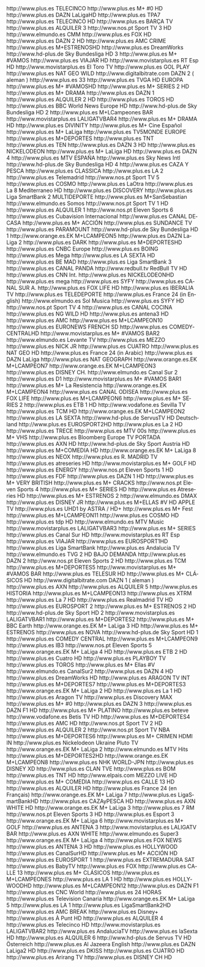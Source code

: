 <?xml version="1.0" encoding="UTF-8" ?>
<tv generator-info-name="WebGrab+Plus/w MDB &amp; REX Postprocess -- version V2.1.11.0 -- Jan van Straaten" generator-info-url="http://www.webgrabplus.com">
  <channel id="TELECINCO">
    <url>http://www.plus.es</url>
    <display-name lang="es">TELECINCO</display-name>
  </channel>
  <channel id="M+ #0 HD">
    <url>http://www.plus.es</url>
    <display-name lang="es">M+ #0 HD</display-name>
  </channel>
  <channel id="DAZN LaLigaHD">
    <url>http://www.plus.es</url>
    <display-name lang="es">DAZN LaLigaHD</display-name>
  </channel>
  <channel id="TPA7">
    <url>http://www.plus.es</url>
    <display-name lang="es">TPA7</display-name>
  </channel>
  <channel id="TELECINCO HD">
    <url>http://www.plus.es</url>
    <display-name lang="es">TELECINCO HD</display-name>
  </channel>
  <channel id="BARÇA TV">
    <url>http://www.plus.es</url>
    <display-name lang="es">BARÇA TV</display-name>
  </channel>
  <channel id="ALQUILER 3">
    <url>http://www.plus.es</url>
    <display-name lang="es">ALQUILER 3</display-name>
  </channel>
  <channel id="Sport TV 3 HD">
    <url>http://www.nos.pt</url>
    <display-name lang="pt">Sport TV 3 HD</display-name>
  </channel>
  <channel id="CMM">
    <url>http://www.elmundo.es</url>
    <display-name lang="es">CMM</display-name>
  </channel>
  <channel id="FOX HD">
    <url>http://www.plus.es</url>
    <display-name lang="es">FOX HD</display-name>
  </channel>
  <channel id="DAZN 2 HD">
    <url>http://www.plus.es</url>
    <display-name lang="es">DAZN 2 HD</display-name>
  </channel>
  <channel id="AMC CRIME">
    <url>http://www.plus.es</url>
    <display-name lang="es">AMC CRIME</display-name>
  </channel>
  <channel id="M+ESTRENOSHD">
    <url>http://www.plus.es</url>
    <display-name lang="es">M+ESTRENOSHD</display-name>
  </channel>
  <channel id="DreamWorks">
    <url>http://www.plus.es</url>
    <display-name lang="es">DreamWorks</display-name>
  </channel>
  <channel id="Sky Bundesliga HD 3">
    <icon src="https://cdn.hd-plus.de/senderlogos/bright-cropped/24555.png" />
    <url>http://www.hd-plus.de</url>
    <display-name lang="de">Sky Bundesliga HD 3</display-name>
  </channel>
  <channel id="M+ #VAMOS">
    <url>http://www.plus.es</url>
    <display-name lang="es">M+ #VAMOS</display-name>
  </channel>
  <channel id="VIAJAR HD">
    <url>http://www.plus.es</url>
    <display-name lang="es">VIAJAR HD</display-name>
  </channel>
  <channel id="RT Esp HD">
    <icon src="https://www.movistarplus.es/recorte/m-NEO/canal/RTESP.png" />
    <url>http://www.movistarplus.es</url>
    <display-name lang="es">RT Esp HD</display-name>
  </channel>
  <channel id="El Toro TV">
    <icon src="https://www.movistarplus.es/recorte/m-NEO/canal/INTECO.png" />
    <url>http://www.movistarplus.es</url>
    <display-name lang="es">El Toro TV</display-name>
  </channel>
  <channel id="GOL PLAY">
    <url>http://www.plus.es</url>
    <display-name lang="es">GOL PLAY</display-name>
  </channel>
  <channel id="NAT GEO WILD">
    <url>http://www.plus.es</url>
    <display-name lang="es">NAT GEO WILD</display-name>
  </channel>
  <channel id="DAZN 2 ( aleman )">
    <icon src="https://raw.githubusercontent.com/dracohe/picon/master/s11S11_11797_122.png" />
    <url>http://www.digitalbitrate.com</url>
    <display-name lang="de">DAZN 2 ( aleman )</display-name>
  </channel>
  <channel id="33">
    <url>http://www.plus.es</url>
    <display-name lang="es">33</display-name>
  </channel>
  <channel id="TVGA HD EUROPA">
    <url>http://www.plus.es</url>
    <display-name lang="es">TVGA HD EUROPA</display-name>
  </channel>
  <channel id="M+ #VAMOSHD">
    <url>http://www.plus.es</url>
    <display-name lang="es">M+ #VAMOSHD</display-name>
  </channel>
  <channel id="M+ SERIES 2 HD">
    <url>http://www.plus.es</url>
    <display-name lang="es">M+ SERIES 2 HD</display-name>
  </channel>
  <channel id="M+ DRAMA">
    <url>http://www.plus.es</url>
    <display-name lang="es">M+ DRAMA</display-name>
  </channel>
  <channel id="DAZN 1">
    <url>http://www.plus.es</url>
    <display-name lang="es">DAZN 1</display-name>
  </channel>
  <channel id="ALQUILER 2 HD">
    <url>http://www.plus.es</url>
    <display-name lang="es">ALQUILER 2 HD</display-name>
  </channel>
  <channel id="TOROS HD">
    <url>http://www.plus.es</url>
    <display-name lang="es">TOROS HD</display-name>
  </channel>
  <channel id="BBC World News Europe HD">
    <url>http://www.plus.es</url>
    <display-name lang="es">BBC World News Europe HD</display-name>
  </channel>
  <channel id="Sky Bundesliga HD 2">
    <icon src="https://cdn.hd-plus.de/senderlogos/bright-cropped/24554.png" />
    <url>http://www.hd-plus.de</url>
    <display-name lang="de">Sky Bundesliga HD 2</display-name>
  </channel>
  <channel id="M+LCampeones BAR">
    <url>http://www.plus.es</url>
    <display-name lang="es">M+LCampeones BAR</display-name>
  </channel>
  <channel id="LALIGATVBAR4">
    <icon src="https://www.movistarplus.es/recorte/m-NEO/canal/LIGBA4.png" />
    <url>http://www.movistarplus.es</url>
    <display-name lang="es">LALIGATVBAR4</display-name>
  </channel>
  <channel id="M+ DRAMA HD">
    <url>http://www.plus.es</url>
    <display-name lang="es">M+ DRAMA HD</display-name>
  </channel>
  <channel id="DIVINITY">
    <url>http://www.plus.es</url>
    <display-name lang="es">DIVINITY</display-name>
  </channel>
  <channel id="M+ Cine Español">
    <url>http://www.plus.es</url>
    <display-name lang="es">M+ Cine Español</display-name>
  </channel>
  <channel id="M+ LaLiga">
    <url>http://www.plus.es</url>
    <display-name lang="es">M+ LaLiga</display-name>
  </channel>
  <channel id="TV5MONDE EUROPE">
    <url>http://www.plus.es</url>
    <display-name lang="es">TV5MONDE EUROPE</display-name>
  </channel>
  <channel id="M+DEPORTES">
    <url>http://www.plus.es</url>
    <display-name lang="es">M+DEPORTES</display-name>
  </channel>
  <channel id="TNT">
    <url>http://www.plus.es</url>
    <display-name lang="es">TNT</display-name>
  </channel>
  <channel id="TEN">
    <url>http://www.plus.es</url>
    <display-name lang="es">TEN</display-name>
  </channel>
  <channel id="DAZN 3 HD">
    <url>http://www.plus.es</url>
    <display-name lang="es">DAZN 3 HD</display-name>
  </channel>
  <channel id="NICKELODEON">
    <url>http://www.plus.es</url>
    <display-name lang="es">NICKELODEON</display-name>
  </channel>
  <channel id="M+ LaLiga HD">
    <url>http://www.plus.es</url>
    <display-name lang="es">M+ LaLiga HD</display-name>
  </channel>
  <channel id="DAZN 4">
    <url>http://www.plus.es</url>
    <display-name lang="es">DAZN 4</display-name>
  </channel>
  <channel id="MTV ESPAÑA">
    <url>http://www.plus.es</url>
    <display-name lang="es">MTV ESPAÑA</display-name>
  </channel>
  <channel id="Sky News Intl">
    <url>http://www.plus.es</url>
    <display-name lang="es">Sky News Intl</display-name>
  </channel>
  <channel id="Sky Bundesliga HD 4">
    <icon src="https://cdn.hd-plus.de/senderlogos/bright-cropped/24556.png" />
    <url>http://www.hd-plus.de</url>
    <display-name lang="de">Sky Bundesliga HD 4</display-name>
  </channel>
  <channel id="CAZA Y PESCA">
    <url>http://www.plus.es</url>
    <display-name lang="es">CAZA Y PESCA</display-name>
  </channel>
  <channel id="CLASSICA">
    <url>http://www.plus.es</url>
    <display-name lang="es">CLASSICA</display-name>
  </channel>
  <channel id="LA 2">
    <url>http://www.plus.es</url>
    <display-name lang="es">LA 2</display-name>
  </channel>
  <channel id="Telemadrid">
    <url>http://www.plus.es</url>
    <display-name lang="es">Telemadrid</display-name>
  </channel>
  <channel id="Sport TV 5">
    <url>http://www.nos.pt</url>
    <display-name lang="pt">Sport TV 5</display-name>
  </channel>
  <channel id="COSMO">
    <url>http://www.plus.es</url>
    <display-name lang="es">COSMO</display-name>
  </channel>
  <channel id="LaOtra">
    <url>http://www.plus.es</url>
    <display-name lang="es">LaOtra</display-name>
  </channel>
  <channel id="La 8 Mediterraneo HD">
    <url>http://www.plus.es</url>
    <display-name lang="es">La 8 Mediterraneo HD</display-name>
  </channel>
  <channel id="DISCOVERY">
    <url>http://www.plus.es</url>
    <display-name lang="es">DISCOVERY</display-name>
  </channel>
  <channel id="Liga SmartBank 2">
    <url>http://www.plus.es</url>
    <display-name lang="es">Liga SmartBank 2</display-name>
  </channel>
  <channel id="MULTIDEPORTE">
    <display-name lang="es">MULTIDEPORTE</display-name>
  </channel>
  <channel id="M+SanSebastian">
    <url>http://www.plus.es</url>
    <display-name lang="es">M+SanSebastian</display-name>
  </channel>
  <channel id="Somos">
    <url>http://www.elmundo.es</url>
    <display-name lang="es">Somos</display-name>
  </channel>
  <channel id="Sport TV 1 HD">
    <url>http://www.nos.pt</url>
    <display-name lang="pt">Sport TV 1 HD</display-name>
  </channel>
  <channel id="ALQUILER 1">
    <url>http://www.plus.es</url>
    <display-name lang="es">ALQUILER 1</display-name>
  </channel>
  <channel id="Eleven Sports 6">
    <url>http://www.nos.pt</url>
    <display-name lang="pt">Eleven Sports 6</display-name>
  </channel>
  <channel id="Cubavision Internacional">
    <url>http://www.plus.es</url>
    <display-name lang="es">Cubavision Internacional</display-name>
  </channel>
  <channel id="CANAL DECASA">
    <url>http://www.plus.es</url>
    <display-name lang="es">CANAL DECASA</display-name>
  </channel>
  <channel id="M+ ACCIÓN">
    <url>http://www.plus.es</url>
    <display-name lang="es">M+ ACCIÓN</display-name>
  </channel>
  <channel id="SUNDANCE TV">
    <url>http://www.plus.es</url>
    <display-name lang="es">SUNDANCE TV</display-name>
  </channel>
  <channel id="PARAMOUNT">
    <url>http://www.plus.es</url>
    <display-name lang="es">PARAMOUNT</display-name>
  </channel>
  <channel id="Sky Bundesliga HD 1">
    <icon src="https://cdn.hd-plus.de/senderlogos/bright-cropped/22979.png" />
    <url>http://www.hd-plus.de</url>
    <display-name lang="de">Sky Bundesliga HD 1</display-name>
  </channel>
  <channel id="M+LCAMPEON5">
    <url>http://www.orange.es.EK</url>
    <display-name lang="es">M+LCAMPEON5</display-name>
  </channel>
  <channel id="DAZN LaLiga 2">
    <url>http://www.plus.es</url>
    <display-name lang="es">DAZN LaLiga 2</display-name>
  </channel>
  <channel id="DARK">
    <url>http://www.plus.es</url>
    <display-name lang="es">DARK</display-name>
  </channel>
  <channel id="M+DEPORTESHD">
    <url>http://www.plus.es</url>
    <display-name lang="es">M+DEPORTESHD</display-name>
  </channel>
  <channel id="CNBC Europe">
    <url>http://www.plus.es</url>
    <display-name lang="es">CNBC Europe</display-name>
  </channel>
  <channel id="BOING">
    <url>http://www.plus.es</url>
    <display-name lang="es">BOING</display-name>
  </channel>
  <channel id="Mega">
    <url>http://www.plus.es</url>
    <display-name lang="es">Mega</display-name>
  </channel>
  <channel id="LA SEXTA HD">
    <url>http://www.plus.es</url>
    <display-name lang="es">LA SEXTA HD</display-name>
  </channel>
  <channel id="BE MAD">
    <url>http://www.plus.es</url>
    <display-name lang="es">BE MAD</display-name>
  </channel>
  <channel id="Liga SmartBank 3">
    <url>http://www.plus.es</url>
    <display-name lang="es">Liga SmartBank 3</display-name>
  </channel>
  <channel id="CANAL PANDA">
    <url>http://www.plus.es</url>
    <display-name lang="es">CANAL PANDA</display-name>
  </channel>
  <channel id="RedBull TV HD">
    <icon src="https://archive.org/download/RedBullTVLogo/Red-Bull-TV-Logo.png" />
    <url>http://www.redbull.tv</url>
    <display-name lang="en">RedBull TV HD</display-name>
  </channel>
  <channel id="CNN Int.">
    <url>http://www.plus.es</url>
    <display-name lang="es">CNN Int.</display-name>
  </channel>
  <channel id="NICKELODEONHD">
    <url>http://www.plus.es</url>
    <display-name lang="es">NICKELODEONHD</display-name>
  </channel>
  <channel id="mega">
    <url>http://www.plus.es</url>
    <display-name lang="es">mega</display-name>
  </channel>
  <channel id="SYFY">
    <url>http://www.plus.es</url>
    <display-name lang="es">SYFY</display-name>
  </channel>
  <channel id="CANAL SUR A.">
    <url>http://www.plus.es</url>
    <display-name lang="es">CANAL SUR A.</display-name>
  </channel>
  <channel id="FOX LIFE HD">
    <url>http://www.plus.es</url>
    <display-name lang="es">FOX LIFE HD</display-name>
  </channel>
  <channel id="IBERALIA TV">
    <url>http://www.plus.es</url>
    <display-name lang="es">IBERALIA TV</display-name>
  </channel>
  <channel id="TELEDEPORTE">
    <url>http://www.plus.es</url>
    <display-name lang="es">TELEDEPORTE</display-name>
  </channel>
  <channel id="France 24 (in English)">
    <url>http://www.plus.es</url>
    <display-name lang="es">France 24 (in English)</display-name>
  </channel>
  <channel id="Sol Musica">
    <icon src="https://e00-elmundo.uecdn.es/television/programacion-tv/img/v2/canales/2b/10000171.png" />
    <url>http://www.elmundo.es</url>
    <display-name lang="es">Sol Musica</display-name>
  </channel>
  <channel id="SYFY HD">
    <url>http://www.plus.es</url>
    <display-name lang="es">SYFY HD</display-name>
  </channel>
  <channel id="Sport TV 4">
    <url>http://www.nos.pt</url>
    <display-name lang="pt">Sport TV 4</display-name>
  </channel>
  <channel id="CANAL COCINA">
    <url>http://www.plus.es</url>
    <display-name lang="es">CANAL COCINA</display-name>
  </channel>
  <channel id="NG WILD HD">
    <url>http://www.plus.es</url>
    <display-name lang="es">NG WILD HD</display-name>
  </channel>
  <channel id="antena3 HD">
    <url>http://www.plus.es</url>
    <display-name lang="es">antena3 HD</display-name>
  </channel>
  <channel id="AMC">
    <url>http://www.plus.es</url>
    <display-name lang="es">AMC</display-name>
  </channel>
  <channel id="M+LCAMPEON10">
    <url>http://www.plus.es</url>
    <display-name lang="es">M+LCAMPEON10</display-name>
  </channel>
  <channel id="EURONEWS FRENCH SD">
    <url>http://www.plus.es</url>
    <display-name lang="es">EURONEWS FRENCH SD</display-name>
  </channel>
  <channel id="COMEDYCENTRALHD">
    <url>http://www.plus.es</url>
    <display-name lang="es">COMEDYCENTRALHD</display-name>
  </channel>
  <channel id="M+ #VAMOS BAR2">
    <icon src="https://www.movistarplus.es/recorte/m-NEO/canal/VAM2HO.png" />
    <url>http://www.movistarplus.es</url>
    <display-name lang="es">M+ #VAMOS BAR2</display-name>
  </channel>
  <channel id="Levante TV">
    <url>http://www.elmundo.es</url>
    <display-name lang="es">Levante TV</display-name>
  </channel>
  <channel id="MEZZO">
    <url>http://www.plus.es</url>
    <display-name lang="es">MEZZO</display-name>
  </channel>
  <channel id="NICK JR">
    <url>http://www.plus.es</url>
    <display-name lang="es">NICK JR</display-name>
  </channel>
  <channel id="CUATRO">
    <url>http://www.plus.es</url>
    <display-name lang="es">CUATRO</display-name>
  </channel>
  <channel id="NAT GEO HD">
    <url>http://www.plus.es</url>
    <display-name lang="es">NAT GEO HD</display-name>
  </channel>
  <channel id="France 24 (in Arabic)">
    <url>http://www.plus.es</url>
    <display-name lang="es">France 24 (in Arabic)</display-name>
  </channel>
  <channel id="DAZN LaLiga">
    <url>http://www.plus.es</url>
    <display-name lang="es">DAZN LaLiga</display-name>
  </channel>
  <channel id="NAT GEOGRAPH">
    <url>http://www.plus.es</url>
    <display-name lang="es">NAT GEOGRAPH</display-name>
  </channel>
  <channel id="M+LCAMPEON7">
    <url>http://www.orange.es.EK</url>
    <display-name lang="es">M+LCAMPEON7</display-name>
  </channel>
  <channel id="M+LCAMPEON3">
    <url>http://www.orange.es.EK</url>
    <display-name lang="es">M+LCAMPEON3</display-name>
  </channel>
  <channel id="DISNEY CH.">
    <url>http://www.plus.es</url>
    <display-name lang="es">DISNEY CH.</display-name>
  </channel>
  <channel id="Canal Sur 2">
    <url>http://www.elmundo.es</url>
    <display-name lang="es">Canal Sur 2</display-name>
  </channel>
  <channel id="D1">
    <url>http://www.plus.es</url>
    <display-name lang="es">D1</display-name>
  </channel>
  <channel id="M+ #VAMOS BAR1">
    <icon src="https://www.movistarplus.es/recorte/m-NEO/canal/VAM1HO.png" />
    <url>http://www.movistarplus.es</url>
    <display-name lang="es">M+ #VAMOS BAR1</display-name>
  </channel>
  <channel id="M+ La Resistencia">
    <url>http://www.plus.es</url>
    <display-name lang="es">M+ La Resistencia</display-name>
  </channel>
  <channel id="M+LCAMPEON4">
    <url>http://www.orange.es.EK</url>
    <display-name lang="es">M+LCAMPEON4</display-name>
  </channel>
  <channel id="CANAL ODISEA">
    <url>http://www.plus.es</url>
    <display-name lang="es">CANAL ODISEA</display-name>
  </channel>
  <channel id="FOX LIFE">
    <url>http://www.plus.es</url>
    <display-name lang="es">FOX LIFE</display-name>
  </channel>
  <channel id="M+LCAMPEON6">
    <url>http://www.plus.es</url>
    <display-name lang="es">M+LCAMPEON6</display-name>
  </channel>
  <channel id="M+ SERIES 2">
    <url>http://www.plus.es</url>
    <display-name lang="es">M+ SERIES 2</display-name>
  </channel>
  <channel id="ETB 1 HD">
    <url>http://www.plus.es</url>
    <display-name lang="es">ETB 1 HD</display-name>
  </channel>
  <channel id="Sevilla TV">
    <icon src="https://www.vodafone.es/c/microsite/1500009248080/img/1754.png" />
    <url>http://www.vodafone.es</url>
    <display-name lang="es">Sevilla TV</display-name>
  </channel>
  <channel id="TCM HD">
    <url>http://www.plus.es</url>
    <display-name lang="es">TCM HD</display-name>
  </channel>
  <channel id="M+LCAMPEON2">
    <url>http://www.orange.es.EK</url>
    <display-name lang="es">M+LCAMPEON2</display-name>
  </channel>
  <channel id="LA SEXTA">
    <url>http://www.plus.es</url>
    <display-name lang="es">LA SEXTA</display-name>
  </channel>
  <channel id="ServusTV HD Deutschland">
    <icon src="https://cdn.hd-plus.de/senderlogos/bright-cropped/20210.png" />
    <url>http://www.hd-plus.de</url>
    <display-name lang="de">ServusTV HD Deutschland</display-name>
  </channel>
  <channel id="EUROSPORT2HD">
    <url>http://www.plus.es</url>
    <display-name lang="es">EUROSPORT2HD</display-name>
  </channel>
  <channel id="La 2 HD">
    <url>http://www.plus.es</url>
    <display-name lang="es">La 2 HD</display-name>
  </channel>
  <channel id="TRECE">
    <url>http://www.plus.es</url>
    <display-name lang="es">TRECE</display-name>
  </channel>
  <channel id="MTV 00s">
    <url>http://www.plus.es</url>
    <display-name lang="es">MTV 00s</display-name>
  </channel>
  <channel id="M+ VHS">
    <url>http://www.plus.es</url>
    <display-name lang="es">M+ VHS</display-name>
  </channel>
  <channel id="Bloomberg Europe TV">
    <url>http://www.plus.es</url>
    <display-name lang="es">Bloomberg Europe TV</display-name>
  </channel>
  <channel id="PORTADA">
    <display-name lang="es">PORTADA</display-name>
  </channel>
  <channel id="AXN HD">
    <url>http://www.plus.es</url>
    <display-name lang="es">AXN HD</display-name>
  </channel>
  <channel id="Sky Sport Austria HD">
    <icon src="https://cdn.hd-plus.de/senderlogos/bright-cropped/24562.png" />
    <url>http://www.hd-plus.de</url>
    <display-name lang="de">Sky Sport Austria HD</display-name>
  </channel>
  <channel id="M+COMEDIA HD">
    <url>http://www.plus.es</url>
    <display-name lang="es">M+COMEDIA HD</display-name>
  </channel>
  <channel id="M+ LaLiga 8">
    <url>http://www.orange.es.EK</url>
    <display-name lang="es">M+ LaLiga 8</display-name>
  </channel>
  <channel id="NEOX">
    <url>http://www.plus.es</url>
    <display-name lang="es">NEOX</display-name>
  </channel>
  <channel id="R. MADRID TV">
    <url>http://www.plus.es</url>
    <display-name lang="es">R. MADRID TV</display-name>
  </channel>
  <channel id="atreseries HD">
    <url>http://www.plus.es</url>
    <display-name lang="es">atreseries HD</display-name>
  </channel>
  <channel id="M+ GOLF HD">
    <icon src="https://www.movistarplus.es/recorte/m-NEO/canal/GOLF%2B.png" />
    <url>http://www.movistarplus.es</url>
    <display-name lang="es">M+ GOLF HD</display-name>
  </channel>
  <channel id="ENERGY">
    <url>http://www.plus.es</url>
    <display-name lang="es">ENERGY</display-name>
  </channel>
  <channel id="Eleven Sports 1 HD">
    <url>http://www.nos.pt</url>
    <display-name lang="pt">Eleven Sports 1 HD</display-name>
  </channel>
  <channel id="FDF">
    <url>http://www.plus.es</url>
    <display-name lang="es">FDF</display-name>
  </channel>
  <channel id="DAZN 1 HD">
    <url>http://www.plus.es</url>
    <display-name lang="es">DAZN 1 HD</display-name>
  </channel>
  <channel id="M+ VERY BRITISH">
    <url>http://www.plus.es</url>
    <display-name lang="es">M+ VERY BRITISH</display-name>
  </channel>
  <channel id="M+ CRACKS">
    <url>http://www.plus.es</url>
    <display-name lang="es">M+ CRACKS</display-name>
  </channel>
  <channel id="Eleven Sports 4">
    <url>http://www.nos.pt</url>
    <display-name lang="pt">Eleven Sports 4</display-name>
  </channel>
  <channel id="M+ SERIES HD">
    <url>http://www.plus.es</url>
    <display-name lang="es">M+ SERIES HD</display-name>
  </channel>
  <channel id="Atreseries HD">
    <url>http://www.plus.es</url>
    <display-name lang="es">Atreseries HD</display-name>
  </channel>
  <channel id="M+ ESTRENOS 2">
    <url>http://www.plus.es</url>
    <display-name lang="es">M+ ESTRENOS 2</display-name>
  </channel>
  <channel id="DMAX">
    <url>http://www.elmundo.es</url>
    <display-name lang="es">DMAX</display-name>
  </channel>
  <channel id="DISNEY JR">
    <url>http://www.plus.es</url>
    <display-name lang="es">DISNEY JR</display-name>
  </channel>
  <channel id="M+ELLAS #V HD">
    <url>http://www.plus.es</url>
    <display-name lang="es">M+ELLAS #V HD</display-name>
  </channel>
  <channel id="APPLE TV">
    <display-name lang="es">APPLE TV</display-name>
  </channel>
  <channel id="UHD1 by ASTRA / HD+">
    <url>http://www.plus.es</url>
    <display-name lang="es">UHD1 by ASTRA / HD+</display-name>
  </channel>
  <channel id="M+ Fest">
    <url>http://www.plus.es</url>
    <display-name lang="es">M+ Fest</display-name>
  </channel>
  <channel id="M+LCAMPEON11">
    <url>http://www.plus.es</url>
    <display-name lang="es">M+LCAMPEON11</display-name>
  </channel>
  <channel id="COSMO HD">
    <url>http://www.plus.es</url>
    <display-name lang="es">COSMO HD</display-name>
  </channel>
  <channel id="tdp HD">
    <url>http://www.plus.es</url>
    <display-name lang="es">tdp HD</display-name>
  </channel>
  <channel id="MTV Music">
    <icon src="https://e00-elmundo.uecdn.es/television/programacion-tv/img/v2/canales/f3/10000627.png" />
    <url>http://www.elmundo.es</url>
    <display-name lang="es">MTV Music</display-name>
  </channel>
  <channel id="LALIGATVBAR3">
    <icon src="https://www.movistarplus.es/recorte/m-NEO/canal/LIGBA3.png" />
    <url>http://www.movistarplus.es</url>
    <display-name lang="es">LALIGATVBAR3</display-name>
  </channel>
  <channel id="M+ SERIES">
    <url>http://www.plus.es</url>
    <display-name lang="es">M+ SERIES</display-name>
  </channel>
  <channel id="Canal Sur HD">
    <url>http://www.plus.es</url>
    <display-name lang="es">Canal Sur HD</display-name>
  </channel>
  <channel id="RT Esp">
    <url>http://www.movistarplus.es</url>
    <display-name lang="es">RT Esp</display-name>
  </channel>
  <channel id="VIAJAR">
    <url>http://www.plus.es</url>
    <display-name lang="es">VIAJAR</display-name>
  </channel>
  <channel id="EUROSPORT1HD">
    <url>http://www.plus.es</url>
    <display-name lang="es">EUROSPORT1HD</display-name>
  </channel>
  <channel id="Liga SmartBank">
    <url>http://www.plus.es</url>
    <display-name lang="es">Liga SmartBank</display-name>
  </channel>
  <channel id="Andalucia TV">
    <url>http://www.plus.es</url>
    <display-name lang="es">Andalucia TV</display-name>
  </channel>
  <channel id="TVG 2 HD">
    <url>http://www.elmundo.es</url>
    <display-name lang="es">TVG 2 HD</display-name>
  </channel>
  <channel id="BAJO DEMANDA">
    <display-name lang="es">BAJO DEMANDA</display-name>
  </channel>
  <channel id="DAZN 2">
    <url>http://www.plus.es</url>
    <display-name lang="es">DAZN 2</display-name>
  </channel>
  <channel id="Eleven Sports 2 HD">
    <url>http://www.nos.pt</url>
    <display-name lang="pt">Eleven Sports 2 HD</display-name>
  </channel>
  <channel id="TCM">
    <url>http://www.plus.es</url>
    <display-name lang="es">TCM</display-name>
  </channel>
  <channel id="M+DEPORTES5">
    <url>http://www.plus.es</url>
    <display-name lang="es">M+DEPORTES5</display-name>
  </channel>
  <channel id="M+ #VAMOS BAR">
    <icon src="https://www.movistarplus.es/recorte/m-NEO/canal/VAMHOR.png" />
    <url>http://www.movistarplus.es</url>
    <display-name lang="es">M+ #VAMOS BAR</display-name>
  </channel>
  <channel id="TELESUR HD">
    <url>http://www.plus.es</url>
    <display-name lang="es">TELESUR HD</display-name>
  </channel>
  <channel id="M+ CLÁSICOS HD">
    <url>http://www.plus.es</url>
    <display-name lang="es">M+ CLÁSICOS HD</display-name>
  </channel>
  <channel id="DAZN 1 ( aleman )">
    <icon src="https://raw.githubusercontent.com/dracohe/picon/master/s11S11_11170_132.png" />
    <url>http://www.digitalbitrate.com</url>
    <display-name lang="de">DAZN 1 ( aleman )</display-name>
  </channel>
  <channel id="AXN">
    <url>http://www.plus.es</url>
    <display-name lang="es">AXN</display-name>
  </channel>
  <channel id="ALQUILER 5">
    <url>http://www.plus.es</url>
    <display-name lang="es">ALQUILER 5</display-name>
  </channel>
  <channel id="HISTORIA">
    <url>http://www.plus.es</url>
    <display-name lang="es">HISTORIA</display-name>
  </channel>
  <channel id="M+LCAMPEON13">
    <url>http://www.plus.es</url>
    <display-name lang="es">M+LCAMPEON13</display-name>
  </channel>
  <channel id="XTRM">
    <url>http://www.plus.es</url>
    <display-name lang="es">XTRM</display-name>
  </channel>
  <channel id="La 7 HD">
    <url>http://www.plus.es</url>
    <display-name lang="es">La 7 HD</display-name>
  </channel>
  <channel id="Realmadrid TV HD">
    <url>http://www.plus.es</url>
    <display-name lang="es">Realmadrid TV HD</display-name>
  </channel>
  <channel id="EUROSPORT 2">
    <url>http://www.plus.es</url>
    <display-name lang="es">EUROSPORT 2</display-name>
  </channel>
  <channel id="M+ ESTRENOS 2 HD">
    <url>http://www.plus.es</url>
    <display-name lang="es">M+ ESTRENOS 2 HD</display-name>
  </channel>
  <channel id="Sky Sport HD 2">
    <icon src="https://cdn.hd-plus.de/senderlogos/bright-cropped/19988.png" />
    <url>http://www.hd-plus.de</url>
    <display-name lang="de">Sky Sport HD 2</display-name>
  </channel>
  <channel id="LALIGATVBAR1">
    <icon src="https://www.movistarplus.es/recorte/m-NEO/canal/LIGBA1.png" />
    <url>http://www.movistarplus.es</url>
    <display-name lang="es">LALIGATVBAR1</display-name>
  </channel>
  <channel id="M+DEPORTES2">
    <url>http://www.plus.es</url>
    <display-name lang="es">M+DEPORTES2</display-name>
  </channel>
  <channel id="M+ BBC Earth">
    <url>http://www.plus.es</url>
    <display-name lang="es">M+ BBC Earth</display-name>
  </channel>
  <channel id="M+ LaLiga 3 HD">
    <url>http://www.orange.es.EK</url>
    <display-name lang="es">M+ LaLiga 3 HD</display-name>
  </channel>
  <channel id="M+ ESTRENOS">
    <url>http://www.plus.es</url>
    <display-name lang="es">M+ ESTRENOS</display-name>
  </channel>
  <channel id="NOVA">
    <url>http://www.plus.es</url>
    <display-name lang="es">NOVA</display-name>
  </channel>
  <channel id="Sky Sport HD 1">
    <icon src="https://cdn.hd-plus.de/senderlogos/bright-cropped/19987.png" />
    <url>http://www.hd-plus.de</url>
    <display-name lang="de">Sky Sport HD 1</display-name>
  </channel>
  <channel id="COMEDY CENTRAL">
    <url>http://www.plus.es</url>
    <display-name lang="es">COMEDY CENTRAL</display-name>
  </channel>
  <channel id="M+LCAMPEON9">
    <url>http://www.plus.es</url>
    <display-name lang="es">M+LCAMPEON9</display-name>
  </channel>
  <channel id="IB3">
    <url>http://www.plus.es</url>
    <display-name lang="es">IB3</display-name>
  </channel>
  <channel id="Eleven Sports 5">
    <url>http://www.nos.pt</url>
    <display-name lang="pt">Eleven Sports 5</display-name>
  </channel>
  <channel id="M+ LaLiga 4 HD">
    <url>http://www.orange.es.EK</url>
    <display-name lang="es">M+ LaLiga 4 HD</display-name>
  </channel>
  <channel id="ETB 2 HD">
    <url>http://www.plus.es</url>
    <display-name lang="es">ETB 2 HD</display-name>
  </channel>
  <channel id="Cuatro HD">
    <url>http://www.plus.es</url>
    <display-name lang="es">Cuatro HD</display-name>
  </channel>
  <channel id="PLAYBOY TV">
    <url>http://www.plus.es</url>
    <display-name lang="es">PLAYBOY TV</display-name>
  </channel>
  <channel id="TOROS">
    <url>http://www.plus.es</url>
    <display-name lang="es">TOROS</display-name>
  </channel>
  <channel id="M+ Ellas #V">
    <url>http://www.plus.es</url>
    <display-name lang="es">M+ Ellas #V</display-name>
  </channel>
  <channel id="CanalSur2">
    <url>http://www.elmundo.es</url>
    <display-name lang="es">CanalSur2</display-name>
  </channel>
  <channel id="DAZN 4 HD">
    <url>http://www.plus.es</url>
    <display-name lang="es">DAZN 4 HD</display-name>
  </channel>
  <channel id="DreamWorks HD">
    <url>http://www.plus.es</url>
    <display-name lang="es">DreamWorks HD</display-name>
  </channel>
  <channel id="ARAGON TV INT">
    <url>http://www.plus.es</url>
    <display-name lang="es">ARAGON TV INT</display-name>
  </channel>
  <channel id="M+DEPORTES7">
    <url>http://www.plus.es</url>
    <display-name lang="es">M+DEPORTES7</display-name>
  </channel>
  <channel id="M+DEPORTES3">
    <url>http://www.plus.es</url>
    <display-name lang="es">M+DEPORTES3</display-name>
  </channel>
  <channel id="M+ LaLiga 2 HD">
    <url>http://www.orange.es.EK</url>
    <display-name lang="es">M+ LaLiga 2 HD</display-name>
  </channel>
  <channel id="La 1 HD">
    <url>http://www.plus.es</url>
    <display-name lang="es">La 1 HD</display-name>
  </channel>
  <channel id="Aragon TV">
    <url>http://www.plus.es</url>
    <display-name lang="es">Aragon TV</display-name>
  </channel>
  <channel id="Discovery MAX">
    <url>http://www.plus.es</url>
    <display-name lang="es">Discovery MAX</display-name>
  </channel>
  <channel id="M+ #0">
    <url>http://www.plus.es</url>
    <display-name lang="es">M+ #0</display-name>
  </channel>
  <channel id="DAZN 3">
    <url>http://www.plus.es</url>
    <display-name lang="es">DAZN 3</display-name>
  </channel>
  <channel id="DAZN F1 HD">
    <url>http://www.plus.es</url>
    <display-name lang="es">DAZN F1 HD</display-name>
  </channel>
  <channel id="M+ PLATINO">
    <url>http://www.plus.es</url>
    <display-name lang="es">M+ PLATINO</display-name>
  </channel>
  <channel id="beteve">
    <url>http://www.plus.es</url>
    <display-name lang="es">beteve</display-name>
  </channel>
  <channel id="Betis TV HD">
    <icon src="https://www.vodafone.es/c/microsite/1500009248080/img/1704.png" />
    <url>http://www.vodafone.es</url>
    <display-name lang="es">Betis TV HD</display-name>
  </channel>
  <channel id="M+DEPORTES4">
    <url>http://www.plus.es</url>
    <display-name lang="es">M+DEPORTES4</display-name>
  </channel>
  <channel id="AMC HD">
    <url>http://www.plus.es</url>
    <display-name lang="es">AMC HD</display-name>
  </channel>
  <channel id="Sport TV 2 HD">
    <url>http://www.nos.pt</url>
    <display-name lang="pt">Sport TV 2 HD</display-name>
  </channel>
  <channel id="ALQUILER 2">
    <url>http://www.plus.es</url>
    <display-name lang="es">ALQUILER 2</display-name>
  </channel>
  <channel id="Sport TV NBA">
    <url>http://www.nos.pt</url>
    <display-name lang="pt">Sport TV NBA</display-name>
  </channel>
  <channel id="M+DEPORTES6">
    <url>http://www.plus.es</url>
    <display-name lang="es">M+DEPORTES6</display-name>
  </channel>
  <channel id="M+ CRIMEN">
    <url>http://www.plus.es</url>
    <display-name lang="es">M+ CRIMEN</display-name>
  </channel>
  <channel id="HDMI IN">
    <display-name lang="es">HDMI IN</display-name>
  </channel>
  <channel id="Nickelodeon Ukraine Pluto TV">
    <url>http://www.plus.es</url>
    <display-name lang="es">Nickelodeon Ukraine Pluto TV</display-name>
  </channel>
  <channel id="M+ LaLiga 2">
    <url>http://www.orange.es.EK</url>
    <display-name lang="es">M+ LaLiga 2</display-name>
  </channel>
  <channel id="MTV Hits">
    <icon src="https://e00-elmundo.uecdn.es/television/programacion-tv/img/v2/canales/21/10000161.png" />
    <url>http://www.elmundo.es</url>
    <display-name lang="es">MTV Hits</display-name>
  </channel>
  <channel id="M+DEPORTES2HD">
    <url>http://www.plus.es</url>
    <display-name lang="es">M+DEPORTES2HD</display-name>
  </channel>
  <channel id="M+LCAMPEON8">
    <url>http://www.orange.es.EK</url>
    <display-name lang="es">M+LCAMPEON8</display-name>
  </channel>
  <channel id="NHK WORLD-JPN">
    <url>http://www.plus.es</url>
    <display-name lang="es">NHK WORLD-JPN</display-name>
  </channel>
  <channel id="DISNEY XD">
    <url>http://www.plus.es</url>
    <display-name lang="es">DISNEY XD</display-name>
  </channel>
  <channel id="CLAN TVE">
    <url>http://www.plus.es</url>
    <display-name lang="es">CLAN TVE</display-name>
  </channel>
  <channel id="BOM">
    <url>http://www.plus.es</url>
    <display-name lang="es">BOM</display-name>
  </channel>
  <channel id="TNT HD">
    <url>http://www.plus.es</url>
    <display-name lang="es">TNT HD</display-name>
  </channel>
  <channel id="MEZZO LIVE HD">
    <icon src="https://programacion-tv.elpais.com/imagenes/canales/748.jpg" />
    <url>http://www.elpais.com</url>
    <display-name lang="es">MEZZO LIVE HD</display-name>
  </channel>
  <channel id="M+ COMEDIA">
    <url>http://www.plus.es</url>
    <display-name lang="es">M+ COMEDIA</display-name>
  </channel>
  <channel id="CALLE 13 HD">
    <url>http://www.plus.es</url>
    <display-name lang="es">CALLE 13 HD</display-name>
  </channel>
  <channel id="ALQUILER HD">
    <url>http://www.plus.es</url>
    <display-name lang="es">ALQUILER HD</display-name>
  </channel>
  <channel id="France 24 (en Français)">
    <url>http://www.plus.es</url>
    <display-name lang="es">France 24 (en Français)</display-name>
  </channel>
  <channel id="M+ LaLiga 7">
    <url>http://www.orange.es.EK</url>
    <display-name lang="es">M+ LaLiga 7</display-name>
  </channel>
  <channel id="LigaSmartBankHD">
    <url>http://www.plus.es</url>
    <display-name lang="es">LigaSmartBankHD</display-name>
  </channel>
  <channel id="CAZAyPESCA HD">
    <url>http://www.plus.es</url>
    <display-name lang="es">CAZAyPESCA HD</display-name>
  </channel>
  <channel id="AXN WHITE HD">
    <url>http://www.plus.es</url>
    <display-name lang="es">AXN WHITE HD</display-name>
  </channel>
  <channel id="M+ LaLiga 3">
    <url>http://www.orange.es.EK</url>
    <display-name lang="es">M+ LaLiga 3</display-name>
  </channel>
  <channel id="7 RM">
    <url>http://www.plus.es</url>
    <display-name lang="es">7 RM</display-name>
  </channel>
  <channel id="Eleven Sports 3 HD">
    <url>http://www.nos.pt</url>
    <display-name lang="pt">Eleven Sports 3 HD</display-name>
  </channel>
  <channel id="Esport 3">
    <url>http://www.plus.es</url>
    <display-name lang="es">Esport 3</display-name>
  </channel>
  <channel id="M+ LaLiga 6">
    <url>http://www.orange.es.EK</url>
    <display-name lang="es">M+ LaLiga 6</display-name>
  </channel>
  <channel id="M+ GOLF">
    <url>http://www.movistarplus.es</url>
    <display-name lang="es">M+ GOLF</display-name>
  </channel>
  <channel id="ANTENA 3">
    <url>http://www.plus.es</url>
    <display-name lang="es">ANTENA 3</display-name>
  </channel>
  <channel id="LALIGATV BAR">
    <icon src="https://www.movistarplus.es/recorte/m-NEO/canal/LIGBAR.png" />
    <url>http://www.movistarplus.es</url>
    <display-name lang="es">LALIGATV BAR</display-name>
  </channel>
  <channel id="AXN WHITE">
    <url>http://www.plus.es</url>
    <display-name lang="es">AXN WHITE</display-name>
  </channel>
  <channel id="Super3">
    <url>http://www.elmundo.es</url>
    <display-name lang="es">Super3</display-name>
  </channel>
  <channel id="M+ LaLiga 4">
    <url>http://www.orange.es.EK</url>
    <display-name lang="es">M+ LaLiga 4</display-name>
  </channel>
  <channel id="FOX NEWS">
    <url>http://www.plus.es</url>
    <display-name lang="es">FOX NEWS</display-name>
  </channel>
  <channel id="ANTENA 3 HD">
    <url>http://www.plus.es</url>
    <display-name lang="es">ANTENA 3 HD</display-name>
  </channel>
  <channel id="HOLLYWOOD">
    <url>http://www.plus.es</url>
    <display-name lang="es">HOLLYWOOD</display-name>
  </channel>
  <channel id="CanalSurHD">
    <url>http://www.plus.es</url>
    <display-name lang="es">CanalSurHD</display-name>
  </channel>
  <channel id="M+ ACCIÓN HD">
    <url>http://www.plus.es</url>
    <display-name lang="es">M+ ACCIÓN HD</display-name>
  </channel>
  <channel id="EUROSPORT 1">
    <url>http://www.plus.es</url>
    <display-name lang="es">EUROSPORT 1</display-name>
  </channel>
  <channel id="EXTREMADURA SAT">
    <url>http://www.plus.es</url>
    <display-name lang="es">EXTREMADURA SAT</display-name>
  </channel>
  <channel id="BabyTV">
    <url>http://www.plus.es</url>
    <display-name lang="es">BabyTV</display-name>
  </channel>
  <channel id="FOX">
    <url>http://www.plus.es</url>
    <display-name lang="es">FOX</display-name>
  </channel>
  <channel id="CALLE 13">
    <url>http://www.plus.es</url>
    <display-name lang="es">CALLE 13</display-name>
  </channel>
  <channel id="M+ CLÁSICOS">
    <url>http://www.plus.es</url>
    <display-name lang="es">M+ CLÁSICOS</display-name>
  </channel>
  <channel id="M+LCAMPEONES">
    <url>http://www.plus.es</url>
    <display-name lang="es">M+LCAMPEONES</display-name>
  </channel>
  <channel id="LA 1 HD">
    <url>http://www.plus.es</url>
    <display-name lang="es">LA 1 HD</display-name>
  </channel>
  <channel id="HOLLYWOODHD">
    <url>http://www.plus.es</url>
    <display-name lang="es">HOLLYWOODHD</display-name>
  </channel>
  <channel id="M+LCAMPEON12">
    <url>http://www.plus.es</url>
    <display-name lang="es">M+LCAMPEON12</display-name>
  </channel>
  <channel id="DAZN F1">
    <url>http://www.plus.es</url>
    <display-name lang="es">DAZN F1</display-name>
  </channel>
  <channel id="CNC World">
    <url>http://www.plus.es</url>
    <display-name lang="es">CNC World</display-name>
  </channel>
  <channel id="24 HORAS">
    <url>http://www.plus.es</url>
    <display-name lang="es">24 HORAS</display-name>
  </channel>
  <channel id="Television Canaria">
    <url>http://www.plus.es</url>
    <display-name lang="es">Television Canaria</display-name>
  </channel>
  <channel id="M+ LaLiga 5">
    <url>http://www.orange.es.EK</url>
    <display-name lang="es">M+ LaLiga 5</display-name>
  </channel>
  <channel id="LA 1">
    <url>http://www.plus.es</url>
    <display-name lang="es">LA 1</display-name>
  </channel>
  <channel id="LigaSmartBank2HD">
    <url>http://www.plus.es</url>
    <display-name lang="es">LigaSmartBank2HD</display-name>
  </channel>
  <channel id="AMC BREAK">
    <url>http://www.plus.es</url>
    <display-name lang="es">AMC BREAK</display-name>
  </channel>
  <channel id="Disney+">
    <url>http://www.plus.es</url>
    <display-name lang="es">Disney+</display-name>
  </channel>
  <channel id="À Punt HD">
    <url>http://www.plus.es</url>
    <display-name lang="es">À Punt HD</display-name>
  </channel>
  <channel id="ALQUILER 4">
    <url>http://www.plus.es</url>
    <display-name lang="es">ALQUILER 4</display-name>
  </channel>
  <channel id="Telecinco HD">
    <url>http://www.plus.es</url>
    <display-name lang="es">Telecinco HD</display-name>
  </channel>
  <channel id="LALIGATVBAR2">
    <icon src="https://www.movistarplus.es/recorte/m-NEO/canal/LIGBA2.png" />
    <url>http://www.movistarplus.es</url>
    <display-name lang="es">LALIGATVBAR2</display-name>
  </channel>
  <channel id="AndaluciaTV">
    <url>http://www.plus.es</url>
    <display-name lang="es">AndaluciaTV</display-name>
  </channel>
  <channel id="laSexta HD">
    <url>http://www.plus.es</url>
    <display-name lang="es">laSexta HD</display-name>
  </channel>
  <channel id="ALQUILER 6">
    <url>http://www.plus.es</url>
    <display-name lang="es">ALQUILER 6</display-name>
  </channel>
  <channel id="Servus TV HD Österreich">
    <icon src="https://cdn.hd-plus.de/senderlogos/bright-cropped/20211.png" />
    <url>http://www.hd-plus.de</url>
    <display-name lang="de">Servus TV HD Österreich</display-name>
  </channel>
  <channel id="Al Jazeera English">
    <url>http://www.plus.es</url>
    <display-name lang="es">Al Jazeera English</display-name>
  </channel>
  <channel id="DAZN LaLiga2 HD">
    <url>http://www.plus.es</url>
    <display-name lang="es">DAZN LaLiga2 HD</display-name>
  </channel>
  <channel id="DKISS">
    <url>http://www.plus.es</url>
    <display-name lang="es">DKISS</display-name>
  </channel>
  <channel id="CUATRO HD">
    <url>http://www.plus.es</url>
    <display-name lang="es">CUATRO HD</display-name>
  </channel>
  <channel id="Arirang TV">
    <url>http://www.plus.es</url>
    <display-name lang="es">Arirang TV</display-name>
  </channel>
  <channel id="DISNEY CH HD">
    <url>http://www.plus.es</url>
    <display-name lang="es">DISNEY CH HD</display-name>
  </channel>
